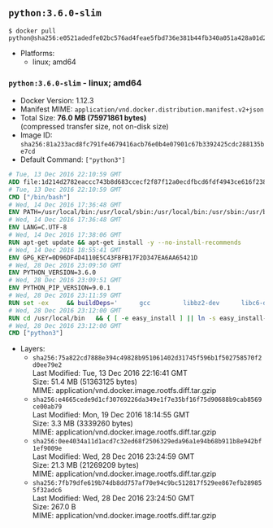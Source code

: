 ## `python:3.6.0-slim`

```console
$ docker pull python@sha256:e0521adedfe02bc576ad4feae5fbd736e381b44fb340a051a428a01d286b4781
```

-	Platforms:
	-	linux; amd64

### `python:3.6.0-slim` - linux; amd64

-	Docker Version: 1.12.3
-	Manifest MIME: `application/vnd.docker.distribution.manifest.v2+json`
-	Total Size: **76.0 MB (75971861 bytes)**  
	(compressed transfer size, not on-disk size)
-	Image ID: `sha256:81a233acd8fc791fe4679416acb76e0b4e07901c67b3392425cdc288135be7cd`
-	Default Command: `["python3"]`

```dockerfile
# Tue, 13 Dec 2016 22:10:59 GMT
ADD file:1d214d2782eaccc743b8d683ccecf2f87f12a0ecdfbcd6fdf4943ce616f23870 in / 
# Tue, 13 Dec 2016 22:10:59 GMT
CMD ["/bin/bash"]
# Wed, 14 Dec 2016 17:36:48 GMT
ENV PATH=/usr/local/bin:/usr/local/sbin:/usr/local/bin:/usr/sbin:/usr/bin:/sbin:/bin
# Wed, 14 Dec 2016 17:36:48 GMT
ENV LANG=C.UTF-8
# Wed, 14 Dec 2016 17:38:06 GMT
RUN apt-get update && apt-get install -y --no-install-recommends 		ca-certificates 		libgdbm3 		libsqlite3-0 		libssl1.0.0 	&& rm -rf /var/lib/apt/lists/*
# Wed, 14 Dec 2016 18:55:41 GMT
ENV GPG_KEY=0D96DF4D4110E5C43FBFB17F2D347EA6AA65421D
# Wed, 28 Dec 2016 23:09:50 GMT
ENV PYTHON_VERSION=3.6.0
# Wed, 28 Dec 2016 23:09:51 GMT
ENV PYTHON_PIP_VERSION=9.0.1
# Wed, 28 Dec 2016 23:11:59 GMT
RUN set -ex 	&& buildDeps=' 		gcc 		libbz2-dev 		libc6-dev 		libgdbm-dev 		liblzma-dev 		libncurses-dev 		libreadline-dev 		libsqlite3-dev 		libssl-dev 		make 		tcl-dev 		tk-dev 		wget 		xz-utils 		zlib1g-dev 	' 	&& apt-get update && apt-get install -y $buildDeps --no-install-recommends && rm -rf /var/lib/apt/lists/* 		&& wget -O python.tar.xz "https://www.python.org/ftp/python/${PYTHON_VERSION%%[a-z]*}/Python-$PYTHON_VERSION.tar.xz" 	&& wget -O python.tar.xz.asc "https://www.python.org/ftp/python/${PYTHON_VERSION%%[a-z]*}/Python-$PYTHON_VERSION.tar.xz.asc" 	&& export GNUPGHOME="$(mktemp -d)" 	&& gpg --keyserver ha.pool.sks-keyservers.net --recv-keys "$GPG_KEY" 	&& gpg --batch --verify python.tar.xz.asc python.tar.xz 	&& rm -r "$GNUPGHOME" python.tar.xz.asc 	&& mkdir -p /usr/src/python 	&& tar -xJC /usr/src/python --strip-components=1 -f python.tar.xz 	&& rm python.tar.xz 		&& cd /usr/src/python 	&& ./configure 		--enable-loadable-sqlite-extensions 		--enable-shared 	&& make -j$(nproc) 	&& make install 	&& ldconfig 		&& if [ ! -e /usr/local/bin/pip3 ]; then : 		&& wget -O /tmp/get-pip.py 'https://bootstrap.pypa.io/get-pip.py' 		&& python3 /tmp/get-pip.py "pip==$PYTHON_PIP_VERSION" 		&& rm /tmp/get-pip.py 	; fi 	&& pip3 install --no-cache-dir --upgrade --force-reinstall "pip==$PYTHON_PIP_VERSION" 	&& [ "$(pip list |tac|tac| awk -F '[ ()]+' '$1 == "pip" { print $2; exit }')" = "$PYTHON_PIP_VERSION" ] 		&& find /usr/local -depth 		\( 			\( -type d -a -name test -o -name tests \) 			-o 			\( -type f -a -name '*.pyc' -o -name '*.pyo' \) 		\) -exec rm -rf '{}' + 	&& apt-get purge -y --auto-remove $buildDeps 	&& rm -rf /usr/src/python ~/.cache
# Wed, 28 Dec 2016 23:12:00 GMT
RUN cd /usr/local/bin 	&& { [ -e easy_install ] || ln -s easy_install-* easy_install; } 	&& ln -s idle3 idle 	&& ln -s pydoc3 pydoc 	&& ln -s python3 python 	&& ln -s python3-config python-config
# Wed, 28 Dec 2016 23:12:00 GMT
CMD ["python3"]
```

-	Layers:
	-	`sha256:75a822cd7888e394c49828b951061402d31745f596b1f502758570f2d0ee79e2`  
		Last Modified: Tue, 13 Dec 2016 22:16:41 GMT  
		Size: 51.4 MB (51363125 bytes)  
		MIME: application/vnd.docker.image.rootfs.diff.tar.gzip
	-	`sha256:e4665cede9d1cf30769226da349e1f7e35bf16f75d90688b9cab8569ce00ab79`  
		Last Modified: Mon, 19 Dec 2016 18:14:55 GMT  
		Size: 3.3 MB (3339260 bytes)  
		MIME: application/vnd.docker.image.rootfs.diff.tar.gzip
	-	`sha256:0ee4034a11d1acd7c32ed68f2506329eda96a1e94b68b911b8e942bf1ef9009e`  
		Last Modified: Wed, 28 Dec 2016 23:24:59 GMT  
		Size: 21.3 MB (21269209 bytes)  
		MIME: application/vnd.docker.image.rootfs.diff.tar.gzip
	-	`sha256:7fb79dfe619b74db8dd757af70e94c9bc512817f529ee867efb289855f32adc6`  
		Last Modified: Wed, 28 Dec 2016 23:24:50 GMT  
		Size: 267.0 B  
		MIME: application/vnd.docker.image.rootfs.diff.tar.gzip
